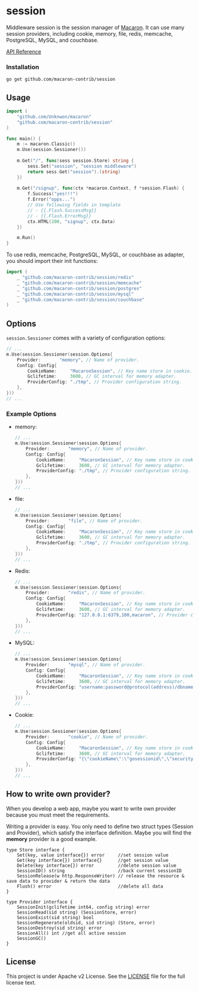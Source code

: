 session
=======

Middleware session is the session manager of [Macaron](https://github.com/Unknwon/macaron). It can use many session providers, including cookie, memory, file, redis, memcache, PostgreSQL, MySQL, and couchbase.

[API Reference](https://gowalker.org/github.com/macaron-contrib/session)

### Installation

	go get github.com/macaron-contrib/session

## Usage

```go
import (
	"github.com/Unknwon/macaron"
	"github.com/macaron-contrib/session"
)

func main() {
  	m := macaron.Classic()
  	m.Use(session.Sessioner())
	
	m.Get("/", func(sess session.Store) string {
		sess.Set("session", "session middleware")
		return sess.Get("session").(string)
	})
	
	m.Get("/signup", func(ctx *macaron.Context, f *session.Flash) {
		f.Success("yes!!!")
		f.Error("opps...")
		// Use following fields in template
		// - {{.Flash.SuccessMsg}}
		// - {{.Flash.ErrorMsg}}
		ctx.HTML(200, "signup", ctx.Data)
	})

	m.Run()
}
```

To use redis, memcache, PostgreSQL, MySQL, or couchbase as adapter, you should import their init functions:

```go
import (
	_ "github.com/macaron-contrib/session/redis"
	_ "github.com/macaron-contrib/session/memcache"
	_ "github.com/macaron-contrib/session/postgres"
	_ "github.com/macaron-contrib/session/mysql"
	_ "github.com/macaron-contrib/session/couchbase"
)
```

## Options

`session.Sessioner` comes with a variety of configuration options:

```go
// ...
m.Use(session.Sessioner(session.Options{
	Provider:		"memory", // Name of provider.
	Config: Config{
		CookieName:		"MacaronSession", // Key name store in cookie.
		Gclifetime:		3600, // GC interval for memory adapter.
		ProviderConfig:	"./tmp", // Provider configuration string.
	},
}))
// ...
```

### Example Options

- memory:

	```go
	// ...
	m.Use(session.Sessioner(session.Options{
		Provider:		"memory", // Name of provider.
		Config: Config{
			CookieName:		"MacaronSession", // Key name store in cookie.
			Gclifetime:		3600, // GC interval for memory adapter.
			ProviderConfig:	"./tmp", // Provider configuration string.
		},
	}))
	// ...
	```

- file:

	```go
	// ...
	m.Use(session.Sessioner(session.Options{
		Provider:		"file", // Name of provider.
		Config: Config{
			CookieName:		"MacaronSession", // Key name store in cookie.
			Gclifetime:		3600, // GC interval for memory adapter.
			ProviderConfig:	"./tmp", // Provider configuration string.
		},
	}))
	// ...
	```

- Redis:

	```go
	// ...
	m.Use(session.Sessioner(session.Options{
		Provider:		"redis", // Name of provider.
		Config: Config{
			CookieName:		"MacaronSession", // Key name store in cookie.
			Gclifetime:		3600, // GC interval for memory adapter.
			ProviderConfig:	"127.0.0.1:6379,100,macaron", // Provider configuration string.
		},
	}))
	// ...
	```

- MySQL:

	```go
	// ...
	m.Use(session.Sessioner(session.Options{
		Provider:		"mysql", // Name of provider.
		Config: Config{
			CookieName:		"MacaronSession", // Key name store in cookie.
			Gclifetime:		3600, // GC interval for memory adapter.
			ProviderConfig:	"username:password@protocol(address)/dbname?param=value", // Provider configuration string.
		},
	}))
	// ...
	```

- Cookie:

	```go
	// ...
	m.Use(session.Sessioner(session.Options{
		Provider:		"cookie", // Name of provider.
		Config: Config{
			CookieName:		"MacaronSession", // Key name store in cookie.
			Gclifetime:		3600, // GC interval for memory adapter.
			ProviderConfig:	"{\"cookieName\":\"gosessionid\",\"securityKey\":\"beegocookiehashkey\"}", // Provider configuration string.
		},
	}))
	// ...
	```

## How to write own provider?

When you develop a web app, maybe you want to write own provider because you must meet the requirements.

Writing a provider is easy. You only need to define two struct types 
(Session and Provider), which satisfy the interface definition. 
Maybe you will find the **memory** provider is a good example.

	type Store interface {
		Set(key, value interface{}) error     //set session value
		Get(key interface{}) interface{}      //get session value
		Delete(key interface{}) error         //delete session value
		SessionID() string                    //back current sessionID
		SessionRelease(w http.ResponseWriter) // release the resource & save data to provider & return the data
		Flush() error                         //delete all data
	}
	
	type Provider interface {
		SessionInit(gclifetime int64, config string) error
		SessionRead(sid string) (SessionStore, error)
		SessionExist(sid string) bool
		SessionRegenerate(oldsid, sid string) (Store, error)
		SessionDestroy(sid string) error
		SessionAll() int //get all active session
		SessionGC()
	}


## License

This project is under Apache v2 License. See the [LICENSE](LICENSE) file for the full license text.
